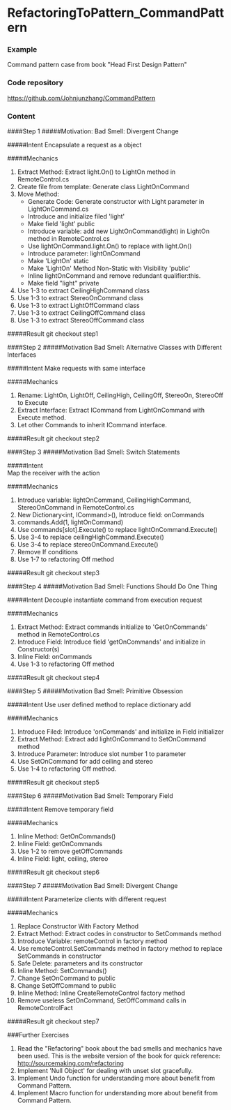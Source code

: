 RefactoringToPattern_CommandPattern
===================================
### Example
Command pattern case from book "Head First Design Pattern"

### Code repository
https://github.com/Johnjunzhang/CommandPattern

### Content
####Step 1
#####Motivation:
Bad Smell: Divergent Change

#####Intent
Encapsulate a request as a object

#####Mechanics
1. Extract Method: Extract light.On() to LightOn method in RemoteControl.cs
2. Create file from template: Generate class LightOnCommand
3. Move Method:
   * Generate Code: Generate constructor with Light parameter in LightOnCommand.cs
   * Introduce and initialize filed 'light'
   * Make field 'light' public
   * Introduce variable: add new LightOnCommand(light) in LightOn method in RemoteControl.cs
   * Use lightOnCommand.light.On() to replace with light.On()
   * Introduce parameter: lightOnCommand
   * Make 'LightOn' static
   * Make 'LightOn' Method Non-Static with Visibility 'public'
   * Inline lightOnCommand and remove redundant qualifier:this.
   * Make field "light" private
4. Use 1-3 to extract CeilingHighCommand class
5. Use 1-3 to extract StereoOnCommand class
6. Use 1-3 to extract LightOffCommand class
7. Use 1-3 to extract CeilingOffCommand class
8. Use 1-3 to extract StereoOffCommand class

#####Result
git checkout step1

####Step 2
#####Motivation
Bad Smell: Alternative Classes with Different Interfaces

#####Intent
Make requests with same interface

#####Mechanics
1. Rename: LightOn, LightOff, CeilingHigh, CeilingOff, StereoOn, StereoOff to Execute
2. Extract Interface: Extract ICommand from LightOnCommand with Execute method.
3. Let other Commands to inherit ICommand interface.

#####Result
git checkout step2

####Step 3
#####Motivation
Bad Smell: Switch Statements

#####Intent   
Map the receiver with the action

#####Mechanics
1. Introduce variable: lightOnCommand, CeilingHighCommand, StereoOnCommand in RemoteControl.cs
2. New Dictionary<int, ICommand>(), Introduce field: onCommands
3. commands.Add(1, lightOnCommand)
4. Use commands[slot].Execute() to replace lightOnCommand.Execute()
5. Use 3-4 to replace ceilingHighCommand.Execute()
6. Use 3-4 to replace stereoOnCommand.Execute()
7. Remove If conditions
8. Use 1-7 to refactoring Off method

#####Result
git checkout step3

####Step 4
#####Motivation
Bad Smell: Functions Should Do One Thing

#####Intent
Decouple instantiate command from execution request

#####Mechanics
1. Extract Method: Extract commands initialize to 'GetOnCommands' method in RemoteControl.cs
2. Introduce Field: Introduce field 'getOnCommands' and initialize in Constructor(s)
3. Inline Field: onCommands
4. Use 1-3 to refactoring Off method

#####Result
git checkout step4

####Step 5
#####Motivation
Bad Smell: Primitive Obsession

#####Intent
Use user defined method to replace dictionary add

#####Mechanics
1. Introduce Filed: Introduce 'onCommands' and initialize in Field initializer
2. Extract Method: Extract add lightOnCommand to SetOnCommand method
3. Introduce Parameter: Introduce slot number 1 to parameter
4. Use SetOnCommand for add ceiling and stereo
5. Use 1-4 to refactoring Off method.

#####Result
git checkout step5

####Step 6
#####Motivation
Bad Smell: Temporary Field

#####Intent
Remove temporary field

#####Mechanics
1. Inline Method: GetOnCommands()
2. Inline Field: getOnCommands
3. Use 1-2 to remove getOffCommands
4. Inline Field: light, ceiling, stereo

#####Result
git checkout step6

####Step 7
#####Motivation
Bad Smell: Divergent Change

#####Intent
Parameterize clients with different request

#####Mechanics
1. Replace Constructor With Factory Method
2. Extract Method: Extract codes in constructor to SetCommands method
3. Introduce Variable: remoteControl in factory method
4. Use remoteControl.SetCommands method in factory method to replace SetCommands in constructor
5. Safe Delete: parameters and its constructor
6. Inline Method: SetCommands()
7. Change SetOnCommand to public
8. Change SetOffCommand to public
9. Inline Method: Inline CreateRemoteControl factory method
10. Remove useless SetOnCommand, SetOffCommand calls in RemoteControlFact 

#####Result
git checkout step7

###Further Exercises
1. Read the "Refactoring" book about the bad smells and mechanics have been used. This is the website version of the book for quick reference: http://sourcemaking.com/refactoring
2. Implement 'Null Object' for dealing with unset slot gracefully.
3. Implement Undo function for understanding more about benefit from Command Pattern.
4. Implement Macro function for understanding more about benefit from Command Pattern. 
